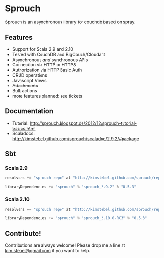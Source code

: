 Sprouch
=======

Sprouch is an asynchronous library for couchdb based on spray.

Features
--------

- Support for Scala 2.9 and 2.10
- Tested with CouchDB and BigCouch/Cloudant
- Asynchronous _and_ synchronous APIs
- Connection via HTTP or HTTPS
- Authorization via HTTP Basic Auth 
- CRUD operations
- Javascript Views
- Attachments
- Bulk actions
- more features planned: see tickets

Documentation
-------------
- Tutorial: http://sprouch.blogspot.de/2012/12/sprouch-tutorial-basics.html
- Scaladocs: http://kimstebel.github.com/sprouch/scaladoc/2.9.2/#package

Sbt
---

### Scala 2.9 ###

```scala
resolvers += "sprouch repo" at "http://kimstebel.github.com/sprouch/repository"

libraryDependencies += "sprouch" % "sprouch_2.9.2" % "0.5.3"
```

### Scala 2.10 ###

```scala
resolvers += "sprouch repo" at "http://kimstebel.github.com/sprouch/repository"

libraryDependencies += "sprouch" % "sprouch_2.10.0-RC3" % "0.5.3"
```

Contribute!
-----------

Contributions are always welcome! Please drop me a line at kim.stebel@gmail.com if you want to help.
